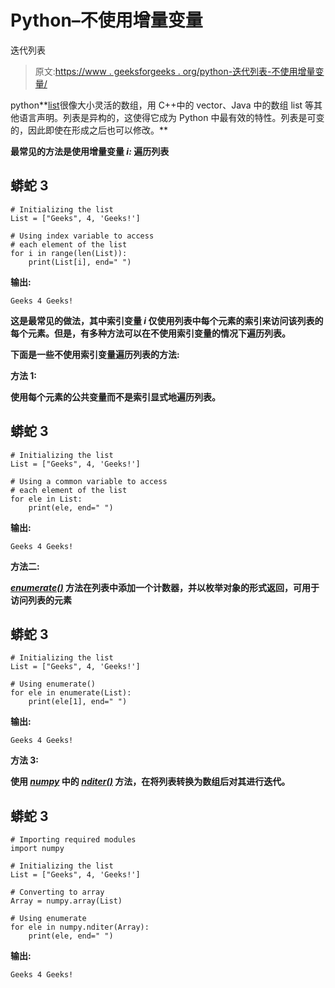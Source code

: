 # Python–不使用增量变量

迭代列表

> 原文:[https://www . geeksforgeeks . org/python-迭代列表-不使用增量变量/](https://www.geeksforgeeks.org/python-iterate-through-list-without-using-the-increment-variable/)

python**[list](https://www.geeksforgeeks.org/python-list/)很像大小灵活的数组，用 C++中的 vector、Java 中的数组 list 等其他语言声明。列表是异构的，这使得它成为 Python 中最有效的特性。列表是可变的，因此即使在形成之后也可以修改。**

**最常见的方法是使用增量变量 *i:* 遍历列表**

## **蟒蛇 3**

```
# Initializing the list
List = ["Geeks", 4, 'Geeks!']

# Using index variable to access
# each element of the list
for i in range(len(List)):
    print(List[i], end=" ")
```

****输出:****

```
Geeks 4 Geeks! 
```

**这是最常见的做法，其中索引变量 *i* 仅使用列表中每个元素的索引来访问该列表的每个元素。但是，有多种方法可以在不使用索引变量的情况下遍历列表。**

**下面是一些不使用索引变量遍历列表的方法:**

****方法 1:****

**使用每个元素的公共变量而不是索引显式地遍历列表。**

## **蟒蛇 3**

```
# Initializing the list
List = ["Geeks", 4, 'Geeks!']

# Using a common variable to access
# each element of the list
for ele in List:
    print(ele, end=" ")
```

****输出:****

```
Geeks 4 Geeks! 
```

****方法二:****

**[*enumerate()*](https://www.geeksforgeeks.org/enumerate-in-python/) 方法在列表中添加一个计数器，并以枚举对象的形式返回，可用于访问列表的元素**

## **蟒蛇 3**

```
# Initializing the list
List = ["Geeks", 4, 'Geeks!']

# Using enumerate()
for ele in enumerate(List):
    print(ele[1], end=" ")
```

****输出:****

```
Geeks 4 Geeks! 
```

****方法 3:****

**使用 [*numpy*](https://www.geeksforgeeks.org/python-numpy/) 中的 [*nditer()*](https://www.geeksforgeeks.org/numpy-iterating-over-array/) 方法，在将列表转换为数组后对其进行迭代。**

## **蟒蛇 3**

```
# Importing required modules
import numpy

# Initializing the list
List = ["Geeks", 4, 'Geeks!']

# Converting to array
Array = numpy.array(List)

# Using enumerate
for ele in numpy.nditer(Array):
    print(ele, end=" ")
```

****输出:****

```
Geeks 4 Geeks!
```